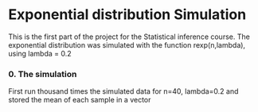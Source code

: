 Exponential distribution Simulation 
========================================================

This is the first part of the project for the Statistical inference course.
The exponential distribution was simulated with the function rexp(n,lambda), using lambda = 0.2

### 0. The simulation
First run thousand times the simulated data for n=40, lambda=0.2 and stored the mean of each sample in a vector











